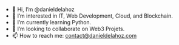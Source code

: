 - 👋 Hi, I’m @danieldelahoz
- 👀 I’m interested in IT, Web Development, Cloud, and Blockchain.
- 🌱 I’m currently learning Python.
- 💞️ I’m looking to collaborate on Web3 Projets.
- 📫 How to reach me: contact@danieldelahoz.com

<!---
danieldelahoz/danieldelahoz is a ✨ special ✨ repository because its `README.md` (this file) appears on your GitHub profile.
You can click the Preview link to take a look at your changes.
--->
